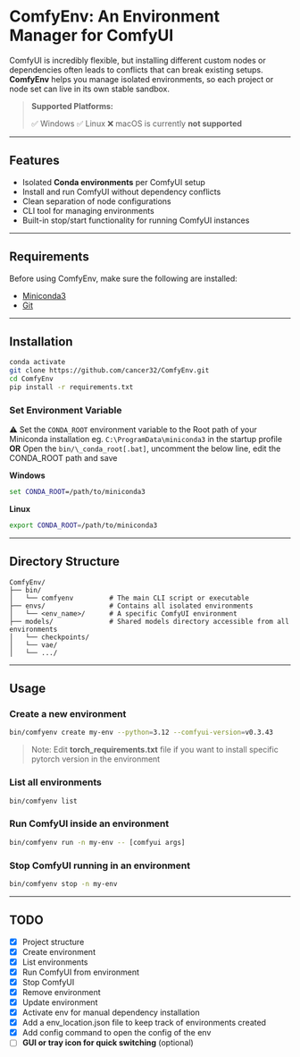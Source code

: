 # ComfyEnv: An Environment Manager for ComfyUI

ComfyUI is incredibly flexible, but installing different custom nodes or dependencies often leads to conflicts that can break existing setups. **ComfyEnv** helps you manage isolated environments, so each project or node set can live in its own stable sandbox.

> **Supported Platforms:**
>
> ✅ Windows
> ✅ Linux
> ❌ macOS is currently **not supported**

---

## Features

- Isolated **Conda environments** per ComfyUI setup
- Install and run ComfyUI without dependency conflicts
- Clean separation of node configurations
- CLI tool for managing environments
- Built-in stop/start functionality for running ComfyUI instances

---

## Requirements

Before using ComfyEnv, make sure the following are installed:

- [Miniconda3](https://www.anaconda.com/download/success)
- [Git](https://git-scm.com/)

---

## Installation

```bash
conda activate
git clone https://github.com/cancer32/ComfyEnv.git
cd ComfyEnv
pip install -r requirements.txt
```

### Set Environment Variable

⚠️ Set the `CONDA_ROOT` environment variable to the Root path of your Miniconda installation eg. `C:\ProgramData\miniconda3` in the startup profile
**OR** Open the `bin/\_conda_root[.bat]`, uncomment the below line, edit the CONDA_ROOT path and save

**Windows**

```bat
set CONDA_ROOT=/path/to/miniconda3
```

**Linux**

```bash
export CONDA_ROOT=/path/to/miniconda3
```

---

## Directory Structure

```
ComfyEnv/
├── bin/
│   └── comfyenv         # The main CLI script or executable
├── envs/                # Contains all isolated environments
│   └── <env_name>/      # A specific ComfyUI environment
├── models/              # Shared models directory accessible from all environments
│   └── checkpoints/
│   └── vae/
│   └── .../
```

---

## Usage

### Create a new environment

```bash
bin/comfyenv create my-env --python=3.12 --comfyui-version=v0.3.43
```

> Note: Edit **torch_requirements.txt** file if you want to install specific pytorch version in the environment

### List all environments

```bash
bin/comfyenv list
```

### Run ComfyUI inside an environment

```bash
bin/comfyenv run -n my-env -- [comfyui args]
```

### Stop ComfyUI running in an environment

```bash
bin/comfyenv stop -n my-env
```

---

## TODO

- [x] Project structure
- [x] Create environment
- [x] List environments
- [x] Run ComfyUI from environment
- [x] Stop ComfyUI
- [x] Remove environment
- [x] Update environment
- [x] Activate env for manual dependency installation
- [x] Add a env_location.json file to keep track of environments created
- [x] Add config command to open the config of the env
- [ ] **GUI or tray icon for quick switching** (optional)
